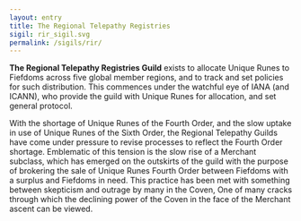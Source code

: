 ```yaml
---
layout: entry
title: The Regional Telepathy Registries
sigil: rir_sigil.svg
permalink: /sigils/rir/
---
```


**The Regional Telepathy Registries Guild** exists to allocate Unique Runes to Fiefdoms across five global member regions, and to track and set policies for such distribution. This commences under the watchful eye of IANA (and ICANN), who provide the guild with Unique Runes for allocation, and set general protocol. 

With the shortage of Unique Runes of the Fourth Order, and the slow uptake in use of Unique Runes of the Sixth Order, the Regional Telepathy Guilds have come under pressure to revise processes to reflect the Fourth Order shortage. Emblematic of this tension is the slow rise of a Merchant subclass, which has emerged on the outskirts of the guild with the purpose of brokering the sale of Unique Runes Fourth Order between Fiefdoms with a surplus and Fiefdoms in need. This practice has been met with something between skepticism and outrage by many in the Coven, One of many cracks through which the declining power of the Coven in the face of the Merchant ascent can be viewed.  